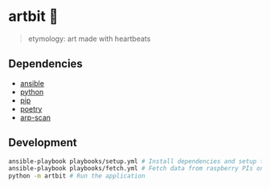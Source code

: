# artbit 🎨

> etymology: art made with heartbeats

## Dependencies

- [ansible](https://docs.ansible.com/ansible/latest/installation_guide/intro_installation.html)
- [python](https://www.python.org/downloads/)
- [pip](https://pip.pypa.io/en/stable/installation/)
- [poetry](https://python-poetry.org/docs/#installation)
- [arp-scan](https://www.kali.org/tools/arp-scan/)

## Development

```bash
ansible-playbook playbooks/setup.yml # Install dependencies and setup the environment on raspberry PIs on the network
ansible-playbook playbooks/fetch.yml # Fetch data from raspberry PIs on the network
python -m artbit # Run the application
```
